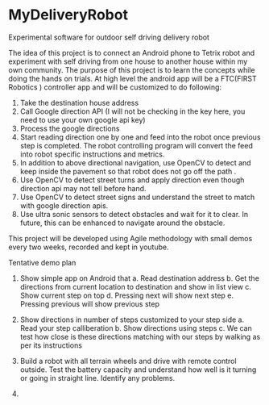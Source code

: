 # MyDeliveryRobot
Experimental software for outdoor self driving delivery robot

The idea of this project is to connect an Android phone to Tetrix robot and experiment with self driving from one house to another house within my own community. The purpose of this project is to learn the concepts while doing the hands on trials. At high level the android app will be a FTC(FIRST Robotics ) controller app and will be customized to do following:

1. Take the destination house address
2. Call Google direction API (I will not be checking in the key here, you need to use your own google api key)
3. Process the google directions
4. Start reading direction one by one and feed into the robot once previous step is completed. The robot controlling program will convert the feed into robot specific instructions and metrics.
5. In addition to above directional navigation, use OpenCV to detect and keep inside the pavement so that robot does not go off the path .
6. Use OpenCV to detect street turns and apply direction even though direction api may not tell before hand.
7. Use OpenCV to detect street signs and understand the street to match with google direction apis.
8. Use ultra sonic sensors to detect obstacles and wait for it to clear. In future, this can be enhanced to navigate around the obstacle.

This project will be developed using Agile methodology with small demos every two weeks, recorded and kept in youtube.

Tentative demo plan
1. Show simple app on Android that 
   a. Read destination address
   b. Get the directions from current location to destination and show in list view
   c. Show current step on top
   d. Pressing next will show next step
   e. Pressing previous will show previous step
   
2. Show directions in number of steps customized to your step side
   a. Read your step calliberation
   b. Show directions using steps
   c. We can test how close is these directions matching with our steps by walking as per its instructions
   
3. Build a robot with all terrain wheels and drive with remote control outside. Test the battery capacity and understand how well is it turning or going in straight line. Identify any problems.
4. 
